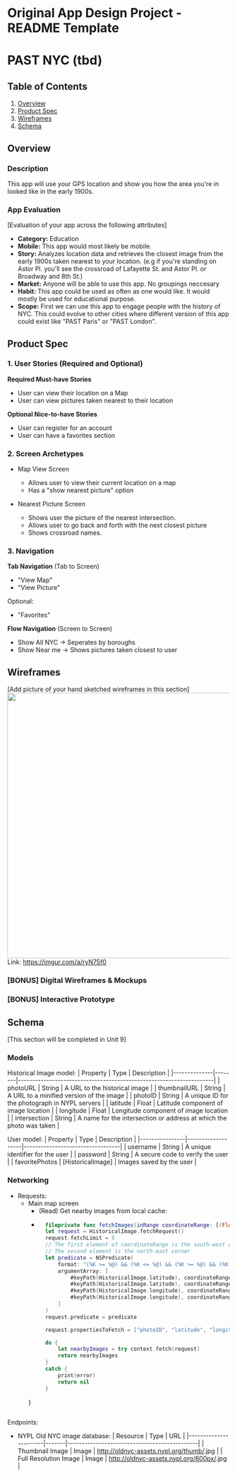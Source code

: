 Original App Design Project - README Template
===

# PAST NYC (tbd)

## Table of Contents
1. [Overview](#Overview)
1. [Product Spec](#Product-Spec)
1. [Wireframes](#Wireframes)
2. [Schema](#Schema)

## Overview
### Description
This app will use your GPS location and show you how the area you're in looked like in the early 1900s. 

### App Evaluation
[Evaluation of your app across the following attributes]
- **Category:** Education
- **Mobile:** This app would most likely be mobile.
- **Story:** Analyzes location data and retrieves the closest image from the early 1900s taken nearest to your location. (e.g if you're standing on Astor Pl. you'll see the crossroad of Lafayette St. and Astor Pl. or Broadway and 8th St.)
- **Market:** Anyone will be able to use this app. No groupings neccesary
- **Habit:** This app could be used as often as one would like. It would mostly be used for educational purpose.
- **Scope:** First we can use this app to engage people with the history of NYC. This could evolve to other cities where different version of this app could exist like "PAST Paris" or "PAST London".

## Product Spec

### 1. User Stories (Required and Optional)

**Required Must-have Stories**

* User can view their location on a Map
* User can view pictures taken nearest to their location

**Optional Nice-to-have Stories**

* User can register for an account
* User can have a favorites section

### 2. Screen Archetypes

* Map View Screen
   * Allows user to view their current location on a map
   * Has a "show nearest picture" option

* Nearest Picture Screen
   * Shows user the picture of the nearest intersection.
   * Allows user to go back and forth with the next closest picture
   * Shows crossroad names.

### 3. Navigation

**Tab Navigation** (Tab to Screen)

* "View Map"
* "View Picture"

Optional:
* "Favorites"

**Flow Navigation** (Screen to Screen)

* Show All NYC -> Seperates by boroughs 
* Show Near me -> Shows pictures taken closest to user

## Wireframes
[Add picture of your hand sketched wireframes in this section]
<img src="https://imgur.com/a/ryN75f0" width=600>
Link: https://imgur.com/a/ryN75f0

### [BONUS] Digital Wireframes & Mockups

### [BONUS] Interactive Prototype

## Schema 
[This section will be completed in Unit 9]
### Models
Historical Image model:
| Property     | Type   | Description                                                         |
|--------------|--------|---------------------------------------------------------------------|
| photoURL     | String | A URL to the historical image                                       |
| thumbnailURL | String | A URL to a minified version of the image                            |
| photoID      | String | A unique ID for the photograph in NYPL servers                      |
| latitude     | Float  | Latitude component of image location                                |
| longitude    | Float  | Longitude component of image location                               |
| intersection | String | A name for the intersection or address at which the photo was taken |


User model:
| Property       | Type              | Description                      |
|----------------|-------------------|----------------------------------|
| username       | String            | A unique identifier for the user |
| password       | String            | A secure code to verify the user |
| favoritePhotos | [HistoricalImage] | Images saved by the user         |

### Networking
- Requests:
    - Main map screen
        - (Read) Get nearby images from local cache:
        - ```swift
            fileprivate func fetchImages(inRange coordinateRange: [(Float, Float)], withContext context: NSManagedObjectContext) throws -> [HistoricalImage]?{
            let request = HistoricalImage.fetchRequest()
            request.fetchLimit = 5
            // The first element of coordinateRange is the south-west corner of the search region
            // The second element is the north-east corner
            let predicate = NSPredicate(
                format: "(%K >= %@) && (%K <= %@) && (%K >= %@) && (%K <= %@)",
                argumentArray: [
                    #keyPath(HistoricalImage.latitude), coordinateRange[0].0,
                    #keyPath(HistoricalImage.latitude), coordinateRange[1].0,
                    #keyPath(HistoricalImage.longitude), coordinateRange[0].1,
                    #keyPath(HistoricalImage.longitude), coordinateRange[1].1
                ]
            )
            request.predicate = predicate

            request.propertiesToFetch = ["photoID", "latitude", "longitude", "thumbnailURL", "imageWidth", "imageHeight"]

            do {
                let nearbyImages = try context.fetch(request)
                return nearbyImages
            }
            catch {
                print(error)
                return nil
            }
        }
    ```
Endpoints:
- NYPL Old NYC image database:
| Resource              | Type  | URL                                          |
|-----------------------|-------|----------------------------------------------|
| Thumbnail Image       | Image | http://oldnyc-assets.nypl.org/thumb/<id>.jpg |
| Full Resolution Image | Image | http://oldnyc-assets.nypl.org/600px/<id>.jpg |
